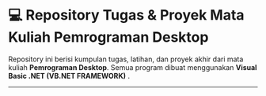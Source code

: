 # 💻 Repository Tugas & Proyek Mata Kuliah Pemrograman Desktop

Repository ini berisi kumpulan tugas, latihan, dan proyek akhir dari mata kuliah **Pemrograman Desktop**. Semua program dibuat menggunakan **Visual Basic .NET (VB.NET FRAMEWORK)** .

---
